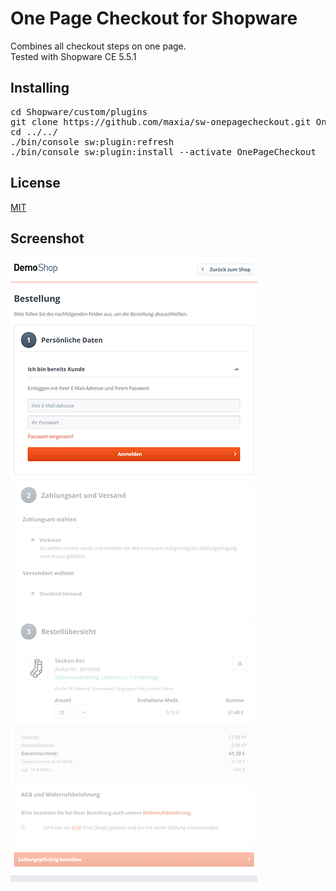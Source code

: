 # One Page Checkout for Shopware

Combines all checkout steps on one page.  
Tested with Shopware CE 5.5.1

## Installing

<pre>
cd Shopware/custom/plugins
git clone https://github.com/maxia/sw-onepagecheckout.git OnePageCheckout
cd ../../
./bin/console sw:plugin:refresh
./bin/console sw:plugin:install --activate OnePageCheckout
</pre>

## License

[MIT](https://raw.github.com/maxia/sw-onepagecheckout/master/LICENSE)

## Screenshot
![Screenshot](https://github.com/maxia/sw-onepagecheckout/raw/master/screenshot.png)
